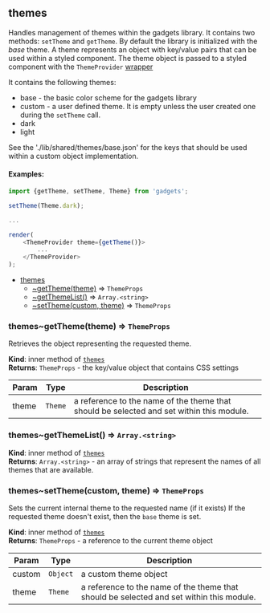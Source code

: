 <a name="module_themes"></a>

## themes
Handles management of themes within the gadgets library.  It contains two
methods: `setTheme` and `getTheme`.  By default the library is initialized
with the *base* theme.  A theme represents an object with key/value pairs
that can be used within a styled component.  The theme object is passed
to a styled component with the `ThemeProvider` [wrapper](https://www.styled-components.com/docs/advanced#theming)

It contains the following themes:

- base - the basic color scheme for the gadgets library
- custom - a user defined theme.  It is empty unless the user created one
during the `setTheme` call.
- dark
- light

See the './lib/shared/themes/base.json' for the keys that should be used
within a custom object implementation.

#### Examples:

```javascript
import {getTheme, setTheme, Theme} from 'gadgets';

setTheme(Theme.dark);

...

render(
    <ThemeProvider theme={getTheme()}>
        ...
    </ThemeProvider>
);
```


* [themes](#module_themes)
    * [~getTheme(theme)](#module_themes..getTheme) ⇒ <code>ThemeProps</code>
    * [~getThemeList()](#module_themes..getThemeList) ⇒ <code>Array.&lt;string&gt;</code>
    * [~setTheme(custom, theme)](#module_themes..setTheme) ⇒ <code>ThemeProps</code>

<a name="module_themes..getTheme"></a>

### themes~getTheme(theme) ⇒ <code>ThemeProps</code>
Retrieves the object representing the requested theme.

**Kind**: inner method of [<code>themes</code>](#module_themes)  
**Returns**: <code>ThemeProps</code> - the key/value object that contains CSS settings  

| Param | Type | Description |
| --- | --- | --- |
| theme | <code>Theme</code> | a reference to the name of the theme that should be selected and set within this module. |

<a name="module_themes..getThemeList"></a>

### themes~getThemeList() ⇒ <code>Array.&lt;string&gt;</code>
**Kind**: inner method of [<code>themes</code>](#module_themes)  
**Returns**: <code>Array.&lt;string&gt;</code> - an array of strings that represent the names of all
themes that are available.  
<a name="module_themes..setTheme"></a>

### themes~setTheme(custom, theme) ⇒ <code>ThemeProps</code>
Sets the current internal theme to the requested name (if it exists)
If the requested theme doesn't exist, then the `base` theme is set.

**Kind**: inner method of [<code>themes</code>](#module_themes)  
**Returns**: <code>ThemeProps</code> - a reference to the current theme object  

| Param | Type | Description |
| --- | --- | --- |
| custom | <code>Object</code> | a custom theme object |
| theme | <code>Theme</code> | a reference to the name of the theme that should be selected and set within this module. |

